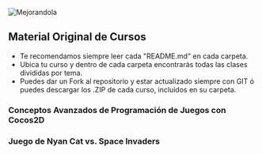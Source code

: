 ![Mejorandola](http://miguelnieva.com/img/mejorandola-grande.png)


## Material Original de Cursos

- Te recomendamos siempre leer cada "README.md" en cada carpeta.
- Ubica tu curso y dentro de cada carpeta encontrarás todas las clases divididas por tema.
- Puedes dar un Fork al repositorio y estar actualizado siempre con GIT ó puedes descargar los .ZIP de cada curso, incluidos en su carpeta.

### Conceptos Avanzados de Programación de Juegos con Cocos2D

### Juego de Nyan Cat vs. Space Invaders